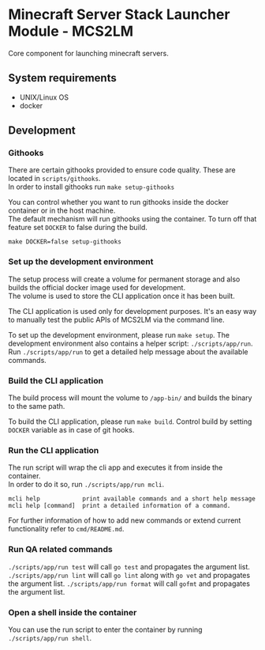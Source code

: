 # Minecraft Server Stack Launcher Module - MCS2LM
Core component for launching minecraft servers.

## System requirements

- UNIX/Linux OS
- docker

## Development

### Githooks
There are certain githooks provided to ensure code quality. These are located in `scripts/githooks`.  
In order to install githooks run `make setup-githooks` 

You can control whether you want to run githooks inside the docker container or in the host machine.  
The default mechanism will run githooks using the container. To turn off that feature set `DOCKER` to false during the build.
```
make DOCKER=false setup-githooks
```

### Set up the development environment
The setup process will create a volume for permanent storage and also builds the official docker image used for development.  
The volume is used to store the CLI application once it has been built.

The CLI application is used only for development purposes. It's an easy way to manually test the public APIs of MCS2LM via the command line.

To set up the development environment, please run `make setup`.
The development environment also contains a helper script: `./scripts/app/run`.  
Run `./scripts/app/run` to get a detailed help message about the available commands.

### Build the CLI application
The build process will mount the volume to `/app-bin/` and builds the binary to the same path.

To build the CLI application, please run `make build`. Control build by setting `DOCKER` variable as in case of git hooks.

### Run the CLI application
The run script will wrap the cli app and executes it from inside the container.  
In order to do it so, run `./scripts/app/run mcli`.
``` 
mcli help            print available commands and a short help message  
mcli help [command]  print a detailed information of a command.  
```
For further information of how to add new commands or extend current functionality refer to `cmd/README.md`.

### Run QA related commands
`./scripts/app/run test` will call `go test` and propagates the argument list.
`./scripts/app/run lint` will call `go lint` along with `go vet` and propagates the argument list.
`./scripts/app/run format` will call `gofmt` and propagates the argument list.

### Open a shell inside the container
You can use the run script to enter the container by running `./scripts/app/run shell`.
